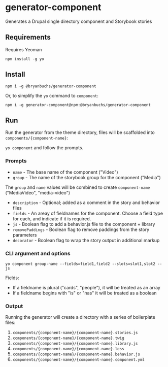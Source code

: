# generator-component

Generates a Drupal single directory component and Storybook stories

## Requirements

Requires Yeoman

`npm install -g yo`

## Install

`npm i -g @bryanbuchs/generator-component`

Or, to simplify the `yo` command to `component`:

`npm i -g generator-component@npm:@bryanbuchs/generator-component`

## Run

Run the generator from the theme directory, files will be scaffolded into `components/{component-name}`:

`yo component` and follow the prompts.

### Prompts

* `name` - The base name of the component ("Video")
* `group` - The name of the storybook group for the component ("Media")

The `group` and `name` values will be combined to create `component-name` ("MediaVideo", "media-video")

* `description` - Optional; added as a comment in the story and behavior files
* `fields` - An areay of fieldnames for the component. Choose a field type for each, and indicate if it is required.
* `js` - Boolean flag to add a behavior.js file to the component + library
* `removePaddings` - Boolean flag to remove paddings from the story parameters
* `decorator` - Boolean flag to wrap the story output in additional markup

### CLI argument and options 

`yo component group-name --fields=field1,field2 --slots=slot1,slot2 --js`

Fields:

* If a fieldname is plural ("cards", "people"), it will be treated as an array
* If a fieldname begins with "is" or "has" it will be treated as a boolean

### Output

Running the generator will create a directory with a series of boilerplate files:

1. `components/{component-name}/{component-name}.stories.js`
2. `components/{component-name}/{component-name}.twig`
3. `components/{component-name}/{component-name}.library.js`
4. `components/{component-name}/{component-name}.less`
5. `components/{component-name}/{component-name}.behavior.js`
6. `components/{component-name}/{component-name}.component.yml`